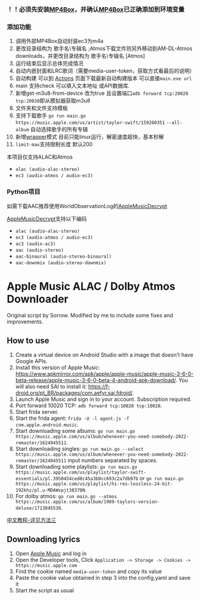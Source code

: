 ### ！！必须先安装[MP4Box](https://gpac.io/downloads/gpac-nightly-builds/)，并确认[MP4Box](https://gpac.io/downloads/gpac-nightly-builds/)已正确添加到环境变量

### 添加功能
1. 调用外部MP4Box自动封装ec3为m4a
2. 更改目录结构为 歌手名\专辑名  ;Atmos下载文件则另外移动到AM-DL-Atmos downloads，并更改目录结构为 歌手名\专辑名 [Atmos]
3. 运行结束后显示总体完成情况
4. 自动内嵌封面和LRC歌词（需要media-user-token，获取方式看最后的说明）
5. 自动构建 可以到 [Actions](https://github.com/zhaarey/apple-music-alac-atmos-downloader/actions) 页面下载最新自动构建版本 可以直接`main.exe url`
6. main 支持check 可以填入文本地址 或API数据库.
7. 新增get-m3u8-from-device 改为true 且设置端口`adb forward tcp:20020 tcp:20020`即从模拟器获取m3u8 
8. 文件夹和文件支持模板
9. 支持下载歌手 `go run main.go https://music.apple.com/us/artist/taylor-swift/159260351` `--all-album` 自动选择歌手的所有专辑
10. 新增[wrapper](https://github.com/zhaarey/wrapper/releases)模式 目前只能linux运行，解密速度超快，基本秒解
11. `limit-max`支持限制长度 默认200

本项目仅支持ALAC和Atmos
- `alac (audio-alac-stereo)`
- `ec3 (audio-atmos / audio-ec3)`

### Python项目
如需下载AAC推荐使用WorldObservationLog的[AppleMusicDecrypt](https://github.com/WorldObservationLog/AppleMusicDecrypt)

[AppleMusicDecrypt](https://github.com/WorldObservationLog/AppleMusicDecrypt)支持以下编码
- `alac (audio-alac-stereo)`
- `ec3 (audio-atmos / audio-ec3)`
- `ac3 (audio-ac3)`
- `aac (audio-stereo)`
- `aac-binaural (audio-stereo-binaural)`
- `aac-downmix (audio-stereo-downmix)`


# Apple Music ALAC / Dolby Atmos Downloader

Original script by Sorrow. Modified by me to include some fixes and improvements.

## How to use
1. Create a virtual device on Android Studio with a image that doesn't have Google APIs.
2. Install this version of Apple Music: https://www.apkmirror.com/apk/apple/apple-music/apple-music-3-6-0-beta-release/apple-music-3-6-0-beta-4-android-apk-download/. You will also need SAI to install it: https://f-droid.org/pt_BR/packages/com.aefyr.sai.fdroid/.
3. Launch Apple Music and sign in to your account. Subscription required.
4. Port forward 10020 TCP: `adb forward tcp:10020 tcp:10020`.
5. Start frida server.
6. Start the frida agent: `frida -U -l agent.js -f com.apple.android.music`.
7. Start downloading some albums: `go run main.go https://music.apple.com/us/album/whenever-you-need-somebody-2022-remaster/1624945511`.
8. Start downloading singles: `go run main.go --select https://music.apple.com/us/album/whenever-you-need-somebody-2022-remaster/1624945511` input numbers separated by spaces.
9. Start downloading some playlists: `go run main.go https://music.apple.com/us/playlist/taylor-swift-essentials/pl.3950454ced8c45a3b0cc693c2a7db97b` or `go run main.go https://music.apple.com/us/playlist/hi-res-lossless-24-bit-192khz/pl.u-MDAWvpjt38370N`.
10. For dolby atmos: `go run main.go --atmos https://music.apple.com/us/album/1989-taylors-version-deluxe/1713845538`.

[中文教程-详见方法三](https://telegra.ph/Apple-Music-Alac高解析度无损音乐下载教程-04-02-2)

## Downloading lyrics
1. Open [Apple Music](https://music.apple.com) and log in
2. Open the Developer tools, Click `Application -> Storage -> Cookies -> https://music.apple.com`
3. Find the cookie named `media-user-token` and copy its value
4. Paste the cookie value obtained in step 3 into the config.yaml and save it
5. Start the script as usual
